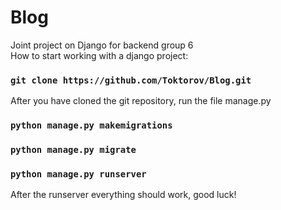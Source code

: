 # Blog
Joint project on Django for backend group 6 \
How to start working with a django project:
### `git clone https://github.com/Toktorov/Blog.git`
After you have cloned the git repository, run the file manage.py
### `python manage.py makemigrations`
### `python manage.py migrate`
### `python manage.py runserver`
After the runserver everything should work, good luck!
